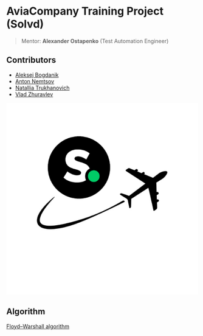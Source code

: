 AviaCompany Training Project (Solvd)
==============================
> Mentor: **Alexander Ostapenko** (Test Automation Engineer)

Contributors
------------
-  [Aleksej Bogdanik](https://www.linkedin.com/in/aleksej-bogdanik/)
-  [Anton Nemtsov](https://www.linkedin.com/in/shelzi/)
-  [Natallia Trukhanovich](https://github.com/NataliaTrukhanovich)
-  [Vlad Zhuravlev](https://www.linkedin.com/in/vlad-zhuravlev/)
 
 ![](plane.png)

Algorithm
--------------
[Floyd–Warshall algorithm](https://en.wikipedia.org/wiki/Floyd–Warshall_algorithm)
